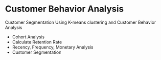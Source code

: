 
# Customer Behavior Analysis

Customer Segmentation Using K-means clustering and Customer Behavior Analysis

- Cohort Analysis
- Calculate Retention Rate
- Recency, Frequency, Monetary Analysis
- Customer Segmentation
